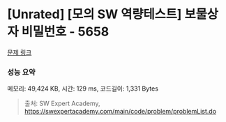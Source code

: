 # [Unrated] [모의 SW 역량테스트] 보물상자 비밀번호 - 5658 

[문제 링크](https://swexpertacademy.com/main/code/problem/problemDetail.do?contestProbId=AWXRUN9KfZ8DFAUo) 

### 성능 요약

메모리: 49,424 KB, 시간: 129 ms, 코드길이: 1,331 Bytes



> 출처: SW Expert Academy, https://swexpertacademy.com/main/code/problem/problemList.do